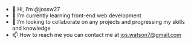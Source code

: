 - 👋 Hi, I’m @jossw27
- 🌱 I’m currently learning front-end web development
- 💞️ I’m looking to collaborate on any projects and progressing my skills and knowledge
- 📫 How to reach me you can contact me at jos.watson7@gmail.com

<!---
jossw27/jossw27 is a ✨ special ✨ repository because its `README.md` (this file) appears on your GitHub profile.
You can click the Preview link to take a look at your changes.
--->
